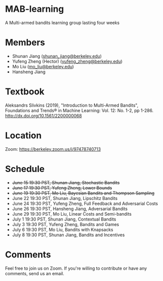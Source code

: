 # MAB-learning
A Multi-armed bandits learning group lasting four weeks

# Members
* Shunan Jiang (shunan_jiang@berkeley.edu)
* Yufeng Zheng (Hector) (yufeng_zheng@berkeley.edu)
* Mo Liu (mo_liu@berkeley.edu)
* Hansheng Jiang 

# Textbook
Aleksandrs Slivkins (2019), "Introduction to Multi-Armed Bandits", Foundations and Trends® in Machine Learning: Vol. 12: No. 1-2, pp 1-286. http://dx.doi.org/10.1561/2200000068

# Location 
Zoom: https://berkeley.zoom.us/j/97478740713

# Schedule
* ~~June 15 19:30 PST, Shunan Jiang, Stochastic Bandits~~
* ~~June 17 19:30 PST, Yufeng Zheng, Lower Bounds~~
* ~~June 19 19:30 PST, Mo Liu, Bayesian Bandits and Thompson Sampling~~
* June 22 19:30 PST, Shunan Jiang, Lipschitz Bandits
* June 24 19:30 PST, Yufeng Zheng, Full Feedback and Adversarial Costs
* June 26 19:30 PST, Hansheng Jiang, Adversarial Bandits
* June 29 19:30 PST, Mo Liu, Linear Costs and Semi-bandits
* July 1 19:30 PST, Shunan Jiang, Contextual Bandits
* July 3 19:30 PST, Yufeng Zheng, Bandits and Games
* July 6 19:30 PST, Mo Liu, Bandits with Knapsacks
* July 8 19:30 PST, Shunan Jiang, Bandits and Incentives


# Comments
Feel free to join us on Zoom. If you're willing to contribute or have any comments, send us an email. 





